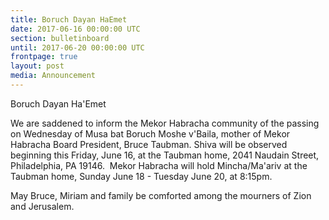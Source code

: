 ```yaml
---
title: Boruch Dayan HaEmet
date: 2017-06-16 00:00:00 UTC
section: bulletinboard
until: 2017-06-20 00:00:00 UTC
frontpage: true
layout: post
media: Announcement
---
```


Boruch Dayan Ha'Emet

We are saddened to inform the Mekor Habracha community of the passing on Wednesday of Musa bat Boruch Moshe v'Baila, mother of Mekor Habracha Board President, Bruce Taubman.
Shiva will be observed beginning this Friday, June 16, at the Taubman home, 2041 Naudain Street, Philadelphia, PA 19146.  Mekor Habracha will hold Mincha/Ma'ariv at the Taubman home, Sunday June 18 - Tuesday June 20, at 8:15pm. 

May Bruce, Miriam and family be comforted among the mourners of Zion and Jerusalem. 
